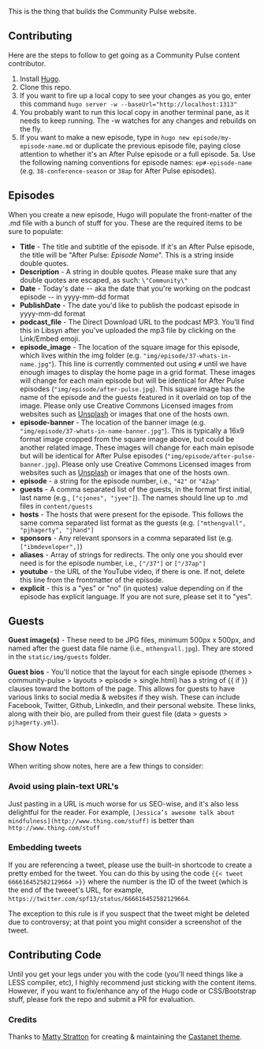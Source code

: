This is the thing that builds the Community Pulse website. 

## Contributing

Here are the steps to follow to get going as a Community Pulse content contributor.

1. Install [Hugo](http://gohugo.io).
2. Clone this repo.
3. If you want to fire up a local copy to see your changes as you go, enter this command `hugo server -w --baseUrl="http://localhost:1313"`
4. You probably want to run this local copy in another terminal pane, as it needs to keep running. The -w watches for any changes and rebuilds on the fly.
5. If you want to make a new episode, type in `hugo new episode/my-episode-name.md` or duplicate the previous episode file, paying close attention to whether it's an After Pulse episode or a full episode.
5a. Use the following naming conventions for episode names: `ep#-episode-name` (e.g. `38-conference-season` or `38ap` for After Pulse episodes).

## Episodes

When you create a new episode, Hugo will populate the front-matter of the .md file with a bunch of stuff for you. These are the required items to be sure to populate:
* **Title** - The title and subtitle of the episode. If it's an After Pulse episode, the title will be "After Pulse: _Episode Name_". This is a string inside double quotes.
* **Description** - A string in double quotes. Please make sure that any double quotes are escaped, as such: `\"Community\"`
* **Date** - Today's date -- aka the date that you're working on the podcast episode -- in yyyy-mm-dd format
* **PublishDate** - The date you'd like to publish the podcast episode in yyyy-mm-dd format
* **podcast_file** - The Direct Download URL to the podcast MP3. You'll find this in Libsyn after you've uploaded the mp3 file by clicking on the Link/Embed emoji. 
* **episode_image** - The location of the square image for this episode, which lives within the img folder (e.g. `"img/episode/37-whats-in-name.jpg"`). This line is currently commented out using `#` until we have enough images to display the home page in a grid format. These images will change for each main episode but will be identical for After Pulse episodes (`"img/episode/after-pulse.jpg`). This square image has the name of the episode and the guests featured in it overlaid on top of the image. Please only use Creative Commons Licensed images from websites such as [Unsplash](https://unsplash.com/) or images that one of the hosts own. 
* **episode-banner** - The location of the banner image (e.g. `"img/episode/37-whats-in-name-banner.jpg"`). This is typically a 16x9 format image cropped from the square image above, but could be another related image. These images will change for each main episode but will be identical for After Pulse episodes (`"img/episode/after-pulse-banner.jpg`). Please only use Creative Commons Licensed images from websites such as [Unsplash](https://unsplash.com/) or images that one of the hosts own.
* **episode** - a string for the episode number, i.e., `"42"` or `"42ap"`
* **guests** - A comma separated list of the guests, in the format first initial, last name (e.g., `["cjones", "jyee"]`). The names should line up to .md files in `content/guests`
* **hosts** - The hosts that were present for the episode. This follows the same comma separated list format as the guests (e.g. `["mthengvall", "pjhagerty", "jhand"]`
* **sponsors** - Any relevant sponsors in a comma separated list (e.g. `["ibmdeveloper",]`)
* **aliases** - Array of strings for redirects. The only one you should ever need is for the episode number, i.e., `["/37"]` or `["/37ap"]`
* **youtube** - the URL of the YouTube video, if there is one. If not, delete this line from the frontmatter of the episode.
* **explicit** - this is a "yes" or "no" (in quotes) value depending on if the episode has explicit language. If you are not sure, please set it to "yes".

## Guests

**Guest image(s)** - These need to be JPG files, minimum 500px x 500px, and named after the guest data file name (i.e., `mthengvall.jpg`). They are stored in the `static/img/guests` folder.

**Guest bios** - You'll notice that the layout for each single episode (themes > community-pulse > layouts > episode > single.html) has a string of {{ if }} clauses toward the bottom of the page. This allows for guests to have various links to social media & websites if they wish. These can include Facebook, Twitter, Github, LinkedIn, and their personal website. These links, along with their bio, are pulled from their guest file (data > guests > `pjhagerty.yml`).

## Show Notes

When writing show notes, here are a few things to consider:

### Avoid using plain-text URL's
Just pasting in a URL is much worse for us SEO-wise, and it's also less delightful for the reader. For example, `[Jessica’s awesome talk about mindfulness](http://www.thing.com/stuff)` is better than `http://www.thing.com/stuff`

### Embedding tweets
If you are referencing a tweet, please use the built-in shortcode to create a pretty embed for the tweet. You can do this by using the code `{{< tweet 666616452582129664 >}}` where the number is the ID of the tweet (which is the end of the tweeet's URL, for example, `https://twitter.com/spf13/status/666616452582129664`.

The exception to this rule is if you suspect that the tweet might be deleted due to controversy; at that point you might consider a screenshot of the tweet.

## Contributing Code

Until you get your legs under you with the code (you'll need things like a LESS compiler, etc), I highly recommend just sticking with the content items. However, if you want to fix/enhance any of the Hugo code or CSS/Bootstrap stuff, please fork the repo and submit a PR for evaluation.


### Credits

Thanks to [Matty Stratton](https://twitter.com/mattstratton) for creating & maintaining the [Castanet theme](https://github.com/mattstratton/castanet).
